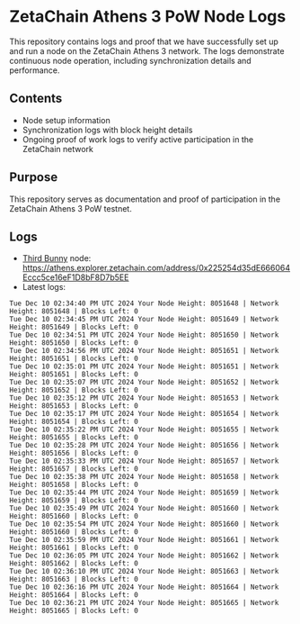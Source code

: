 # ZetaChain Athens 3 PoW Node Logs
This repository contains logs and proof that we have successfully set up and run a node on the ZetaChain Athens 3 network. The logs demonstrate continuous node operation, including synchronization details and performance.

## Contents
- Node setup information
- Synchronization logs with block height details
- Ongoing proof of work logs to verify active participation in the ZetaChain network

## Purpose
This repository serves as documentation and proof of participation in the ZetaChain Athens 3 PoW testnet.

## Logs

- [Third Bunny](https://thirdbunny.xyz/) node: https://athens.explorer.zetachain.com/address/0x225254d35dE666064Eccc5ce16eF1D8bF8D7b5EE
- Latest logs:
```
Tue Dec 10 02:34:40 PM UTC 2024 Your Node Height: 8051648 | Network Height: 8051648 | Blocks Left: 0
Tue Dec 10 02:34:45 PM UTC 2024 Your Node Height: 8051649 | Network Height: 8051649 | Blocks Left: 0
Tue Dec 10 02:34:51 PM UTC 2024 Your Node Height: 8051650 | Network Height: 8051650 | Blocks Left: 0
Tue Dec 10 02:34:56 PM UTC 2024 Your Node Height: 8051651 | Network Height: 8051651 | Blocks Left: 0
Tue Dec 10 02:35:01 PM UTC 2024 Your Node Height: 8051651 | Network Height: 8051651 | Blocks Left: 0
Tue Dec 10 02:35:07 PM UTC 2024 Your Node Height: 8051652 | Network Height: 8051652 | Blocks Left: 0
Tue Dec 10 02:35:12 PM UTC 2024 Your Node Height: 8051653 | Network Height: 8051653 | Blocks Left: 0
Tue Dec 10 02:35:17 PM UTC 2024 Your Node Height: 8051654 | Network Height: 8051654 | Blocks Left: 0
Tue Dec 10 02:35:22 PM UTC 2024 Your Node Height: 8051655 | Network Height: 8051655 | Blocks Left: 0
Tue Dec 10 02:35:28 PM UTC 2024 Your Node Height: 8051656 | Network Height: 8051656 | Blocks Left: 0
Tue Dec 10 02:35:33 PM UTC 2024 Your Node Height: 8051657 | Network Height: 8051657 | Blocks Left: 0
Tue Dec 10 02:35:38 PM UTC 2024 Your Node Height: 8051658 | Network Height: 8051658 | Blocks Left: 0
Tue Dec 10 02:35:44 PM UTC 2024 Your Node Height: 8051659 | Network Height: 8051659 | Blocks Left: 0
Tue Dec 10 02:35:49 PM UTC 2024 Your Node Height: 8051660 | Network Height: 8051660 | Blocks Left: 0
Tue Dec 10 02:35:54 PM UTC 2024 Your Node Height: 8051660 | Network Height: 8051660 | Blocks Left: 0
Tue Dec 10 02:35:59 PM UTC 2024 Your Node Height: 8051661 | Network Height: 8051661 | Blocks Left: 0
Tue Dec 10 02:36:05 PM UTC 2024 Your Node Height: 8051662 | Network Height: 8051662 | Blocks Left: 0
Tue Dec 10 02:36:10 PM UTC 2024 Your Node Height: 8051663 | Network Height: 8051663 | Blocks Left: 0
Tue Dec 10 02:36:16 PM UTC 2024 Your Node Height: 8051664 | Network Height: 8051664 | Blocks Left: 0
Tue Dec 10 02:36:21 PM UTC 2024 Your Node Height: 8051665 | Network Height: 8051665 | Blocks Left: 0
```
